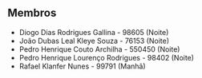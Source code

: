 ## Membros
- Diogo Dias Rodrigues Gallina - 98605 (Noite)
- João Dubas Leal Kleye Souza - 76153 (Noite)
- Pedro Henrique Couto Archilha - 550450 (Noite)
- Pedro Henrique Lourenço Rodrigues - 98402 (Noite)
- Rafael Klanfer Nunes - 99791 (Manhã)

